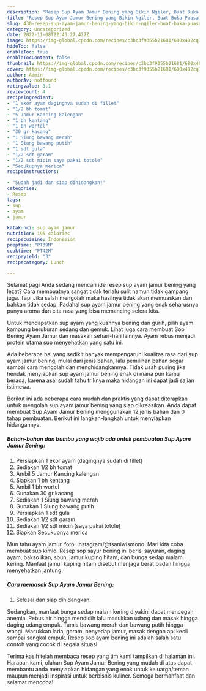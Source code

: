 ```yaml
---
description: "Resep Sup Ayam Jamur Bening yang Bikin Ngiler, Buat Buka Puasa Bikin Ngiler"
title: "Resep Sup Ayam Jamur Bening yang Bikin Ngiler, Buat Buka Puasa Bikin Ngiler"
slug: 430-resep-sup-ayam-jamur-bening-yang-bikin-ngiler-buat-buka-puasa-bikin-ngiler
category: Uncategorized
date: 2022-11-08T22:43:27.427Z
image: https://img-global.cpcdn.com/recipes/c3bc3f9355b21681/680x482cq70/sup-ayam-jamur-bening-foto-resep-utama.jpg
hideToc: false
enableToc: true
enableTocContent: false
thumbnail: https://img-global.cpcdn.com/recipes/c3bc3f9355b21681/680x482cq70/sup-ayam-jamur-bening-foto-resep-utama.jpg
cover: https://img-global.cpcdn.com/recipes/c3bc3f9355b21681/680x482cq70/sup-ayam-jamur-bening-foto-resep-utama.jpg
author: Admin
authorAv: notfound
ratingvalue: 3.1
reviewcount: 4
recipeingredient:
- "1 ekor ayam dagingnya sudah di fillet"
- "1/2 bh tomat"
- "5 Jamur Kancing kalengan"
- "1 bh kentang"
- "1 bh wortel"
- "30 gr kacang"
- "1 Siung bawang merah"
- "1 Siung bawang putih"
- "1 sdt gula"
- "1/2 sdt garam"
- "1/2 sdt micin saya pakai totole"
- "Secukupnya merica"
recipeinstructions:

- "Sudah jadi dan siap dihidangkan!"
categories:
- Resep
tags:
- sup
- ayam
- jamur

katakunci: sup ayam jamur 
nutrition: 195 calories
recipecuisine: Indonesian
preptime: "PT39M"
cooktime: "PT42M"
recipeyield: "3"
recipecategory: Lunch

---
```



Selamat pagi Anda sedang mencari ide resep sup ayam jamur bening yang lezat? Cara membuatnya sangat tidak terlalu sulit namun tidak gampang juga. Tapi Jika salah mengolah maka hasilnya tidak akan memuaskan dan bahkan tidak sedap. Padahal sup ayam jamur bening yang enak seharusnya punya aroma dan cita rasa yang bisa memancing selera kita.


Untuk mendapatkan sup ayam yang kuahnya bening dan gurih, pilih ayam kampung berukuran sedang dan gemuk. Lihat juga cara membuat Sop Bening Ayam Jamur dan masakan sehari-hari lainnya. Ayam rebus menjadi protein utama sup menyehatkan yang satu ini.

Ada beberapa hal yang sedikit banyak mempengaruhi kualitas rasa dari sup ayam jamur bening, mulai dari jenis bahan, lalu pemilihan bahan segar sampai cara mengolah dan menghidangkannya. Tidak usah pusing jika hendak menyiapkan sup ayam jamur bening enak di mana pun kamu berada, karena asal sudah tahu triknya maka hidangan ini dapat jadi sajian istimewa.


Berikut ini ada beberapa cara mudah dan praktis yang dapat diterapkan untuk mengolah sup ayam jamur bening yang siap dikreasikan. Anda dapat membuat Sup Ayam Jamur Bening menggunakan 12 jenis bahan dan 0 tahap pembuatan. Berikut ini langkah-langkah untuk menyiapkan hidangannya.

<!--inarticleads1-->

##### Bahan-bahan dan bumbu yang wajib ada untuk pembuatan Sup Ayam Jamur Bening:

1. Persiapkan 1 ekor ayam (dagingnya sudah di fillet)
1. Sediakan 1/2 bh tomat
1. Ambil 5 Jamur Kancing kalengan
1. Siapkan 1 bh kentang
1. Ambil 1 bh wortel
1. Gunakan 30 gr kacang
1. Sediakan 1 Siung bawang merah
1. Gunakan 1 Siung bawang putih
1. Persiapkan 1 sdt gula
1. Sediakan 1/2 sdt garam
1. Sediakan 1/2 sdt micin (saya pakai totole)
1. Siapkan Secukupnya merica


Mun tahu ayam jamur. foto: Instagram/@tsaniwismono. Mari kita coba membuat sup kimlo. Resep sop sayur bening ini berisi sayuran, daging ayam, bakso ikan, soun, jamur kuping hitam, dan bunga sedap malam kering. Manfaat jamur kuping hitam disebut menjaga berat badan hingga menyehatkan jantung. 

<!--inarticleads2-->

##### Cara memasak Sup Ayam Jamur Bening:


1. Selesai dan siap dihidangkan!

Sedangkan, manfaat bunga sedap malam kering diyakini dapat mencegah anemia. Rebus air hingga mendidih lalu masukkan udang dan masak hingga daging udang empuk. Tumis bawang merah dan bawang putih hingga wangi. Masukkan lada, garam, penyedap jamur, masak dengan api kecil sampai sengkal empuk. Resep sop ayam bening ini adalah salah satu contoh yang cocok di segala situasi. 

Terima kasih telah membaca resep yang tim kami tampilkan di halaman ini. Harapan kami, olahan Sup Ayam Jamur Bening yang mudah di atas dapat membantu anda menyiapkan hidangan yang enak untuk keluarga/teman maupun menjadi inspirasi untuk berbisnis kuliner. Semoga bermanfaat dan selamat mencoba!
